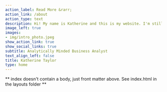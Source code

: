 ```yaml
---
action_label: Read More &rarr;
action_link: /about
action_type: text
description: Hi! My name is Katherine and this is my website. I'm still getting the hang of things, but expect to see blog posts and projects in the future :)
image_left: true
images:
- img/intro_photo.jpeg
show_action_link: true
show_social_links: true
subtitle: Analytically Minded Business Analyst
text_align_left: false
title: Katherine Taylor
type: home
---
```


** index doesn't contain a body, just front matter above.
See index.html in the layouts folder **
